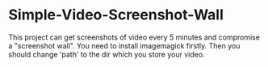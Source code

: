# Simple-Video-Screenshot-Wall
This project can get screenshots of video every 5 minutes and compromise a "screenshot wall".
You need to install imagemagick firstly. Then you should change 'path' to the dir which you store your video. 
